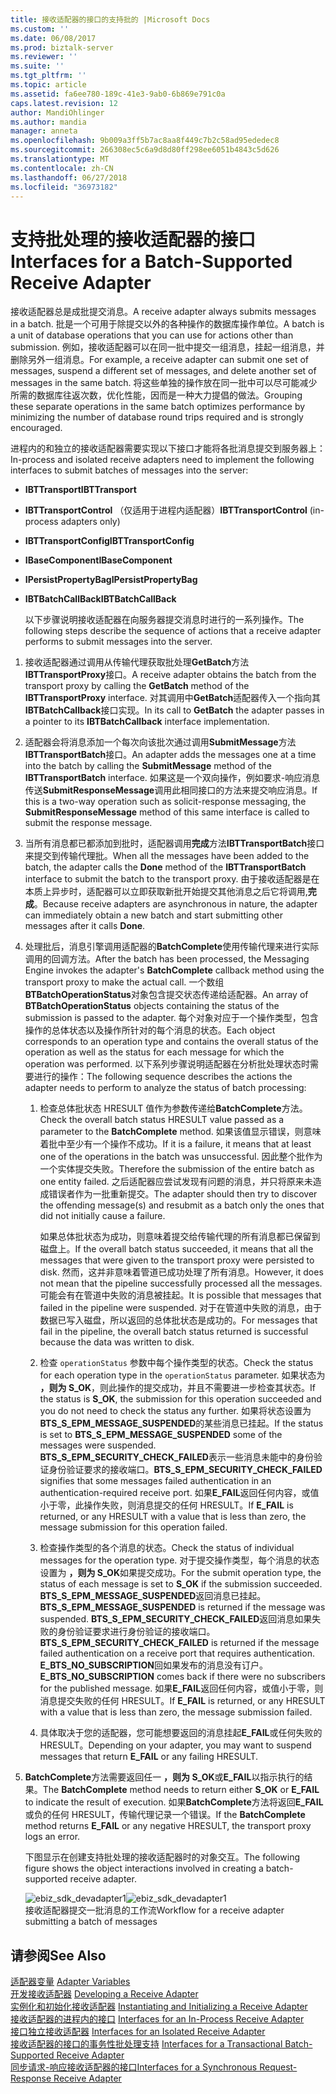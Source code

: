 ```yaml
---
title: 接收适配器的接口的支持批的 |Microsoft Docs
ms.custom: ''
ms.date: 06/08/2017
ms.prod: biztalk-server
ms.reviewer: ''
ms.suite: ''
ms.tgt_pltfrm: ''
ms.topic: article
ms.assetid: fa6ee780-189c-41e3-9ab0-6b869e791c0a
caps.latest.revision: 12
author: MandiOhlinger
ms.author: mandia
manager: anneta
ms.openlocfilehash: 9b009a3ff5b7ac8aa8f449c7b2c58ad95ededec8
ms.sourcegitcommit: 266308ec5c6a9d8d80ff298ee6051b4843c5d626
ms.translationtype: MT
ms.contentlocale: zh-CN
ms.lasthandoff: 06/27/2018
ms.locfileid: "36973182"
---
```

# <a name="interfaces-for-a-batch-supported-receive-adapter"></a><span data-ttu-id="233b2-102">支持批处理的接收适配器的接口</span><span class="sxs-lookup"><span data-stu-id="233b2-102">Interfaces for a Batch-Supported Receive Adapter</span></span>
<span data-ttu-id="233b2-103">接收适配器总是成批提交消息。</span><span class="sxs-lookup"><span data-stu-id="233b2-103">A receive adapter always submits messages in a batch.</span></span> <span data-ttu-id="233b2-104">批是一个可用于除提交以外的各种操作的数据库操作单位。</span><span class="sxs-lookup"><span data-stu-id="233b2-104">A batch is a unit of database operations that you can use for actions other than submission.</span></span> <span data-ttu-id="233b2-105">例如，接收适配器可以在同一批中提交一组消息，挂起一组消息，并删除另外一组消息。</span><span class="sxs-lookup"><span data-stu-id="233b2-105">For example, a receive adapter can submit one set of messages, suspend a different set of messages, and delete another set of messages in the same batch.</span></span> <span data-ttu-id="233b2-106">将这些单独的操作放在同一批中可以尽可能减少所需的数据库往返次数，优化性能，因而是一种大力提倡的做法。</span><span class="sxs-lookup"><span data-stu-id="233b2-106">Grouping these separate operations in the same batch optimizes performance by minimizing the number of database round trips required and is strongly encouraged.</span></span>  
  
 <span data-ttu-id="233b2-107">进程内的和独立的接收适配器需要实现以下接口才能将各批消息提交到服务器上：</span><span class="sxs-lookup"><span data-stu-id="233b2-107">In-process and isolated receive adapters need to implement the following interfaces to submit batches of messages into the server:</span></span>  
  
- <span data-ttu-id="233b2-108">**IBTTransport**</span><span class="sxs-lookup"><span data-stu-id="233b2-108">**IBTTransport**</span></span>  
  
- <span data-ttu-id="233b2-109">**IBTTransportControl** （仅适用于进程内适配器）</span><span class="sxs-lookup"><span data-stu-id="233b2-109">**IBTTransportControl** (in-process adapters only)</span></span>  
  
- <span data-ttu-id="233b2-110">**IBTTransportConfig**</span><span class="sxs-lookup"><span data-stu-id="233b2-110">**IBTTransportConfig**</span></span>  
  
- <span data-ttu-id="233b2-111">**IBaseComponent**</span><span class="sxs-lookup"><span data-stu-id="233b2-111">**IBaseComponent**</span></span>  
  
- <span data-ttu-id="233b2-112">**IPersistPropertyBag**</span><span class="sxs-lookup"><span data-stu-id="233b2-112">**IPersistPropertyBag**</span></span>  
  
- <span data-ttu-id="233b2-113">**IBTBatchCallBack**</span><span class="sxs-lookup"><span data-stu-id="233b2-113">**IBTBatchCallBack**</span></span>  
  
  <span data-ttu-id="233b2-114">以下步骤说明接收适配器在向服务器提交消息时进行的一系列操作。</span><span class="sxs-lookup"><span data-stu-id="233b2-114">The following steps describe the sequence of actions that a receive adapter performs to submit messages into the server.</span></span>  
  
1. <span data-ttu-id="233b2-115">接收适配器通过调用从传输代理获取批处理**GetBatch**方法**IBTTransportProxy**接口。</span><span class="sxs-lookup"><span data-stu-id="233b2-115">A receive adapter obtains the batch from the transport proxy by calling the **GetBatch** method of the **IBTTransportProxy** interface.</span></span> <span data-ttu-id="233b2-116">对其调用中**GetBatch**适配器传入一个指向其**IBTBatchCallback**接口实现。</span><span class="sxs-lookup"><span data-stu-id="233b2-116">In its call to **GetBatch** the adapter passes in a pointer to its **IBTBatchCallback** interface implementation.</span></span>  
  
2. <span data-ttu-id="233b2-117">适配器会将消息添加一个每次向该批次通过调用**SubmitMessage**方法**IBTTransportBatch**接口。</span><span class="sxs-lookup"><span data-stu-id="233b2-117">An adapter adds the messages one at a time into the batch by calling the **SubmitMessage** method of the **IBTTransportBatch** interface.</span></span> <span data-ttu-id="233b2-118">如果这是一个双向操作，例如要求-响应消息传送**SubmitResponseMessage**调用此相同接口的方法来提交响应消息。</span><span class="sxs-lookup"><span data-stu-id="233b2-118">If this is a two-way operation such as solicit-response messaging, the **SubmitResponseMessage** method of this same interface is called to submit the response message.</span></span>  
  
3. <span data-ttu-id="233b2-119">当所有消息都已都添加到批时，适配器调用**完成**方法**IBTTransportBatch**接口来提交到传输代理批。</span><span class="sxs-lookup"><span data-stu-id="233b2-119">When all the messages have been added to the batch, the adapter calls the **Done** method of the **IBTTransportBatch** interface to submit the batch to the transport proxy.</span></span> <span data-ttu-id="233b2-120">由于接收适配器是在本质上异步时，适配器可以立即获取新批开始提交其他消息之后它将调用,**完成**。</span><span class="sxs-lookup"><span data-stu-id="233b2-120">Because receive adapters are asynchronous in nature, the adapter can immediately obtain a new batch and start submitting other messages after it calls **Done**.</span></span>  
  
4. <span data-ttu-id="233b2-121">处理批后，消息引擎调用适配器的**BatchComplete**使用传输代理来进行实际调用的回调方法。</span><span class="sxs-lookup"><span data-stu-id="233b2-121">After the batch has been processed, the Messaging Engine invokes the adapter's **BatchComplete** callback method using the transport proxy to make the actual call.</span></span> <span data-ttu-id="233b2-122">一个数组**BTBatchOperationStatus**对象包含提交状态传递给适配器。</span><span class="sxs-lookup"><span data-stu-id="233b2-122">An array of **BTBatchOperationStatus** objects containing the status of the submission is passed to the adapter.</span></span> <span data-ttu-id="233b2-123">每个对象对应于一个操作类型，包含操作的总体状态以及操作所针对的每个消息的状态。</span><span class="sxs-lookup"><span data-stu-id="233b2-123">Each object corresponds to an operation type and contains the overall status of the operation as well as the status for each message for which the operation was performed.</span></span> <span data-ttu-id="233b2-124">以下系列步骤说明适配器在分析批处理状态时需要进行的操作：</span><span class="sxs-lookup"><span data-stu-id="233b2-124">The following sequence describes the actions the adapter needs to perform to analyze the status of batch processing:</span></span>  
  
   1.  <span data-ttu-id="233b2-125">检查总体批状态 HRESULT 值作为参数传递给**BatchComplete**方法。</span><span class="sxs-lookup"><span data-stu-id="233b2-125">Check the overall batch status HRESULT value passed as a parameter to the **BatchComplete** method.</span></span> <span data-ttu-id="233b2-126">如果该值显示错误，则意味着批中至少有一个操作不成功。</span><span class="sxs-lookup"><span data-stu-id="233b2-126">If it is a failure, it means that at least one of the operations in the batch was unsuccessful.</span></span> <span data-ttu-id="233b2-127">因此整个批作为一个实体提交失败。</span><span class="sxs-lookup"><span data-stu-id="233b2-127">Therefore the submission of the entire batch as one entity failed.</span></span> <span data-ttu-id="233b2-128">之后适配器应尝试发现有问题的消息，并只将原来未造成错误者作为一批重新提交。</span><span class="sxs-lookup"><span data-stu-id="233b2-128">The adapter should then try to discover the offending message(s) and resubmit as a batch only the ones that did not initially cause a failure.</span></span>  
  
        <span data-ttu-id="233b2-129">如果总体批状态为成功，则意味着提交给传输代理的所有消息都已保留到磁盘上。</span><span class="sxs-lookup"><span data-stu-id="233b2-129">If the overall batch status succeeded, it means that all the messages that were given to the transport proxy were persisted to disk.</span></span> <span data-ttu-id="233b2-130">然而，这并非意味着管道已成功处理了所有消息。</span><span class="sxs-lookup"><span data-stu-id="233b2-130">However, it does not mean that the pipeline successfully processed all the messages.</span></span> <span data-ttu-id="233b2-131">可能会有在管道中失败的消息被挂起。</span><span class="sxs-lookup"><span data-stu-id="233b2-131">It is possible that messages that failed in the pipeline were suspended.</span></span> <span data-ttu-id="233b2-132">对于在管道中失败的消息，由于数据已写入磁盘，所以返回的总体批状态是成功的。</span><span class="sxs-lookup"><span data-stu-id="233b2-132">For messages that fail in the pipeline, the overall batch status returned is successful because the data was written to disk.</span></span>  
  
   2.  <span data-ttu-id="233b2-133">检查 `operationStatus` 参数中每个操作类型的状态。</span><span class="sxs-lookup"><span data-stu-id="233b2-133">Check the status for each operation type in the `operationStatus` parameter.</span></span> <span data-ttu-id="233b2-134">如果状态为 **，则为 S_OK**，则此操作的提交成功，并且不需要进一步检查其状态。</span><span class="sxs-lookup"><span data-stu-id="233b2-134">If the status is **S_OK**, the submission for this operation succeeded and you do not need to check the status any further.</span></span> <span data-ttu-id="233b2-135">如果将状态设置为**BTS_S_EPM_MESSAGE_SUSPENDED**的某些消息已挂起。</span><span class="sxs-lookup"><span data-stu-id="233b2-135">If the status is set to **BTS_S_EPM_MESSAGE_SUSPENDED** some of the messages were suspended.</span></span> <span data-ttu-id="233b2-136">**BTS_S_EPM_SECURITY_CHECK_FAILED**表示一些消息未能中的身份验证身份验证要求的接收端口。</span><span class="sxs-lookup"><span data-stu-id="233b2-136">**BTS_S_EPM_SECURITY_CHECK_FAILED** signifies that some messages failed authentication in an authentication-required receive port.</span></span> <span data-ttu-id="233b2-137">如果**E_FAIL**返回任何内容，或值小于零，此操作失败，则消息提交的任何 HRESULT。</span><span class="sxs-lookup"><span data-stu-id="233b2-137">If **E_FAIL** is returned, or any HRESULT with a value that is less than zero, the message submission for this operation failed.</span></span>  
  
   3.  <span data-ttu-id="233b2-138">检查操作类型的各个消息的状态。</span><span class="sxs-lookup"><span data-stu-id="233b2-138">Check the status of individual messages for the operation type.</span></span> <span data-ttu-id="233b2-139">对于提交操作类型，每个消息的状态设置为 **，则为 S_OK**如果提交成功。</span><span class="sxs-lookup"><span data-stu-id="233b2-139">For the submit operation type, the status of each message is set to **S_OK** if the submission succeeded.</span></span> <span data-ttu-id="233b2-140">**BTS_S_EPM_MESSAGE_SUSPENDED**返回消息已挂起。</span><span class="sxs-lookup"><span data-stu-id="233b2-140">**BTS_S_EPM_MESSAGE_SUSPENDED** is returned if the message was suspended.</span></span> <span data-ttu-id="233b2-141">**BTS_S_EPM_SECURITY_CHECK_FAILED**返回消息如果失败的身份验证要求进行身份验证的接收端口。</span><span class="sxs-lookup"><span data-stu-id="233b2-141">**BTS_S_EPM_SECURITY_CHECK_FAILED** is returned if the message failed authentication on a receive port that requires authentication.</span></span> <span data-ttu-id="233b2-142">**E_BTS_NO_SUBSCRIPTION**回如果发布的消息没有订户。</span><span class="sxs-lookup"><span data-stu-id="233b2-142">**E_BTS_NO_SUBSCRIPTION** comes back if there were no subscribers for the published message.</span></span> <span data-ttu-id="233b2-143">如果**E_FAIL**返回任何内容，或值小于零，则消息提交失败的任何 HRESULT。</span><span class="sxs-lookup"><span data-stu-id="233b2-143">If **E_FAIL** is returned, or any HRESULT with a value that is less than zero, the message submission failed.</span></span>  
  
   4.  <span data-ttu-id="233b2-144">具体取决于您的适配器，您可能想要返回的消息挂起**E_FAIL**或任何失败的 HRESULT。</span><span class="sxs-lookup"><span data-stu-id="233b2-144">Depending on your adapter, you may want to suspend messages that return **E_FAIL** or any failing HRESULT.</span></span>  
  
5. <span data-ttu-id="233b2-145">**BatchComplete**方法需要返回任一 **，则为 S_OK**或**E_FAIL**以指示执行的结果。</span><span class="sxs-lookup"><span data-stu-id="233b2-145">The **BatchComplete** method needs to return either **S_OK** or **E_FAIL** to indicate the result of execution.</span></span> <span data-ttu-id="233b2-146">如果**BatchComplete**方法将返回**E_FAIL**或负的任何 HRESULT，传输代理记录一个错误。</span><span class="sxs-lookup"><span data-stu-id="233b2-146">If the **BatchComplete** method returns **E_FAIL** or any negative HRESULT, the transport proxy logs an error.</span></span>  
  
   <span data-ttu-id="233b2-147">下图显示在创建支持批处理的接收适配器时的对象交互。</span><span class="sxs-lookup"><span data-stu-id="233b2-147">The following figure shows the object interactions involved in creating a batch-supported receive adapter.</span></span>  
  
   <span data-ttu-id="233b2-148">![](../core/media/ebiz-sdk-devadapter1.gif "ebiz_sdk_devadapter1")</span><span class="sxs-lookup"><span data-stu-id="233b2-148">![](../core/media/ebiz-sdk-devadapter1.gif "ebiz_sdk_devadapter1")</span></span>  
   <span data-ttu-id="233b2-149">接收适配器提交一批消息的工作流</span><span class="sxs-lookup"><span data-stu-id="233b2-149">Workflow for a receive adapter submitting a batch of messages</span></span>  
  
## <a name="see-also"></a><span data-ttu-id="233b2-150">请参阅</span><span class="sxs-lookup"><span data-stu-id="233b2-150">See Also</span></span>  
 <span data-ttu-id="233b2-151">[适配器变量](../core/adapter-variables.md) </span><span class="sxs-lookup"><span data-stu-id="233b2-151">[Adapter Variables](../core/adapter-variables.md) </span></span>  
 <span data-ttu-id="233b2-152">[开发接收适配器](../core/developing-a-receive-adapter.md) </span><span class="sxs-lookup"><span data-stu-id="233b2-152">[Developing a Receive Adapter](../core/developing-a-receive-adapter.md) </span></span>  
 <span data-ttu-id="233b2-153">[实例化和初始化接收适配器](../core/instantiating-and-initializing-a-receive-adapter.md) </span><span class="sxs-lookup"><span data-stu-id="233b2-153">[Instantiating and Initializing a Receive Adapter](../core/instantiating-and-initializing-a-receive-adapter.md) </span></span>  
 <span data-ttu-id="233b2-154">[接收适配器的进程内的接口](../core/interfaces-for-an-in-process-receive-adapter.md) </span><span class="sxs-lookup"><span data-stu-id="233b2-154">[Interfaces for an In-Process Receive Adapter](../core/interfaces-for-an-in-process-receive-adapter.md) </span></span>  
 <span data-ttu-id="233b2-155">[接口独立接收适配器](../core/interfaces-for-an-isolated-receive-adapter.md) </span><span class="sxs-lookup"><span data-stu-id="233b2-155">[Interfaces for an Isolated Receive Adapter](../core/interfaces-for-an-isolated-receive-adapter.md) </span></span>  
 <span data-ttu-id="233b2-156">[接收适配器的接口的事务性批处理支持](../core/interfaces-for-a-transactional-batch-supported-receive-adapter.md) </span><span class="sxs-lookup"><span data-stu-id="233b2-156">[Interfaces for a Transactional Batch-Supported Receive Adapter](../core/interfaces-for-a-transactional-batch-supported-receive-adapter.md) </span></span>  
 [<span data-ttu-id="233b2-157">同步请求-响应接收适配器的接口</span><span class="sxs-lookup"><span data-stu-id="233b2-157">Interfaces for a Synchronous Request-Response Receive Adapter</span></span>](../core/interfaces-for-a-synchronous-request-response-receive-adapter.md)